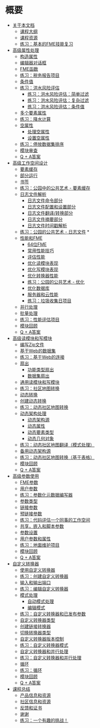 # 概要
<ul>
<li><a href="https://github.com/domix2000/FMETraining/blob/Desktop-Advanced-2018/DesktopAdvanced0Introduction/0.00.CourseIntroduction.md"><font style="vertical-align: inherit;"><font style="vertical-align: inherit;">关于本文档</font></font></a>
<ul>
<li><a href="https://github.com/domix2000/FMETraining/blob/Desktop-Advanced-2018/DesktopAdvanced0Introduction/0.01.CourseOverview.md"><font style="vertical-align: inherit;"><font style="vertical-align: inherit;">课程大纲</font></font></a></li>
<li><a href="https://github.com/domix2000/FMETraining/blob/Desktop-Advanced-2018/DesktopAdvanced0Introduction/0.02.CourseResources.md"><font style="vertical-align: inherit;"><font style="vertical-align: inherit;">课程资源</font></font></a></li>
<li><a href="https://github.com/domix2000/FMETraining/blob/Desktop-Advanced-2018/DesktopAdvanced0Introduction/0.Exercise1.md"><font style="vertical-align: inherit;"><font style="vertical-align: inherit;">练习：基本的FME技能复习</font></font></a></li>
</ul>
</li>
<li><a href="https://github.com/domix2000/FMETraining/blob/Desktop-Advanced-2018/DesktopAdvanced1Attributes/1.00.AdvancedAttributes.md"><font style="vertical-align: inherit;"><font style="vertical-align: inherit;">高级属性处理</font></font></a>
<ul>
<li><a href="https://github.com/domix2000/FMETraining/blob/Desktop-Advanced-2018/DesktopAdvanced1Attributes/1.01.ConstructingValues.md"><font style="vertical-align: inherit;"><font style="vertical-align: inherit;">构造属性</font></font></a></li>
<li><a href="https://github.com/domix2000/FMETraining/blob/Desktop-Advanced-2018/DesktopAdvanced1Attributes/1.02.EditorDialogs.md"><font style="vertical-align: inherit;"><font style="vertical-align: inherit;">编辑器对话框</font></font></a></li>
<li><a href="https://github.com/domix2000/FMETraining/blob/Desktop-Advanced-2018/DesktopAdvanced1Attributes/1.03.FMEFunctions.md"><font style="vertical-align: inherit;"><font style="vertical-align: inherit;">FME函数</font></font></a></li>
<li><a href="https://github.com/domix2000/FMETraining/blob/Desktop-Advanced-2018/DesktopAdvanced1Attributes/1.Exercise1.md"><font style="vertical-align: inherit;"><font style="vertical-align: inherit;">练习：税务报告项目</font></font></a></li>
<li><a href="https://github.com/domix2000/FMETraining/blob/Desktop-Advanced-2018/DesktopAdvanced1Attributes/1.04.ConditionalValues.md"><font style="vertical-align: inherit;"><font style="vertical-align: inherit;">条件值</font></font></a></li>
<li><a href="https://github.com/domix2000/FMETraining/blob/Desktop-Advanced-2018/DesktopAdvanced1Attributes/1.Exercise2.md"><font style="vertical-align: inherit;"><font style="vertical-align: inherit;">练习：洪水风险评估</font></font></a>
<ul>
<li><a href="https://github.com/domix2000/FMETraining/blob/Desktop-Advanced-2018/DesktopAdvanced1Attributes/1.Exercise2a.md"><font style="vertical-align: inherit;"><font style="vertical-align: inherit;">练习：洪水风险评估：简单过滤</font></font></a></li>
<li><a href="https://github.com/domix2000/FMETraining/blob/Desktop-Advanced-2018/DesktopAdvanced1Attributes/1.Exercise2b.md"><font style="vertical-align: inherit;"><font style="vertical-align: inherit;">练习：洪水风险评估：复杂过滤</font></font></a></li>
<li><a href="https://github.com/domix2000/FMETraining/blob/Desktop-Advanced-2018/DesktopAdvanced1Attributes/1.Exercise2c.md"><font style="vertical-align: inherit;"><font style="vertical-align: inherit;">练习：洪水风险评估：条件值</font></font></a></li>
</ul>
</li>
<li><a href="https://github.com/domix2000/FMETraining/blob/Desktop-Advanced-2018/DesktopAdvanced1Attributes/1.05.MultipleFeatureAttributes.md"><font style="vertical-align: inherit;"><font style="vertical-align: inherit;">多个要素属性</font></font></a></li>
<li><a href="https://github.com/domix2000/FMETraining/blob/Desktop-Advanced-2018/DesktopAdvanced1Attributes/1.Exercise3.md"><font style="vertical-align: inherit;"><font style="vertical-align: inherit;">练习：降水计算</font></font></a></li>
<li><a href="https://github.com/domix2000/FMETraining/blob/Desktop-Advanced-2018/DesktopAdvanced1Attributes/1.06.NullAttributes.md"><font style="vertical-align: inherit;"><font style="vertical-align: inherit;">空属性</font></font></a>
<ul>
<li><a href="https://github.com/domix2000/FMETraining/blob/Desktop-Advanced-2018/DesktopAdvanced1Attributes/1.07.HandlingNullAttributes.md"><font style="vertical-align: inherit;"><font style="vertical-align: inherit;">处理空属性</font></font></a></li>
<li><a href="https://github.com/domix2000/FMETraining/blob/Desktop-Advanced-2018/DesktopAdvanced1Attributes/1.08.SettingNullAttributes.md"><font style="vertical-align: inherit;"><font style="vertical-align: inherit;">设置空属性</font></font></a></li>
</ul>
</li>
<li><a href="https://github.com/domix2000/FMETraining/blob/Desktop-Advanced-2018/DesktopAdvanced1Attributes/1.Exercise4.md"><font style="vertical-align: inherit;"><font style="vertical-align: inherit;">练习：停放数据集排序</font></font></a></li>
<li><a href="https://github.com/domix2000/FMETraining/blob/Desktop-Advanced-2018/DesktopAdvanced1Attributes/1.09.ModuleReview.md"><font style="vertical-align: inherit;"><font style="vertical-align: inherit;">模块审查</font></font></a></li>
<li><a href="https://github.com/domix2000/FMETraining/blob/Desktop-Advanced-2018/DesktopAdvanced1Attributes/1.10.QuestionAnswers.md"><font style="vertical-align: inherit;"><font style="vertical-align: inherit;">Q + A答案</font></font></a></li>
</ul>
</li>
<li><a href="https://github.com/domix2000/FMETraining/blob/Desktop-Advanced-2018/DesktopAdvanced2WorkspaceDesign/2.00.AdvancedWorkspaceDesign.md"><font style="vertical-align: inherit;"><font style="vertical-align: inherit;">高级工作空间设计</font></font></a>
<ul>
<li><a href="https://github.com/domix2000/FMETraining/blob/Desktop-Advanced-2018/DesktopAdvanced2WorkspaceDesign/2.01.FeatureCaching.md"><font style="vertical-align: inherit;"><font style="vertical-align: inherit;">要素缓存</font></font></a></li>
<li><a href="https://github.com/domix2000/FMETraining/blob/Desktop-Advanced-2018/DesktopAdvanced2WorkspaceDesign/2.02.PartialRuns.md"><font style="vertical-align: inherit;"><font style="vertical-align: inherit;">部分运行</font></font></a></li>
<li><a href="https://github.com/domix2000/FMETraining/blob/Desktop-Advanced-2018/DesktopAdvanced2WorkspaceDesign/2.03.Bookmarks.md"><font style="vertical-align: inherit;"><font style="vertical-align: inherit;">书签</font></font></a></li>
<li><a href="https://github.com/domix2000/FMETraining/blob/Desktop-Advanced-2018/DesktopAdvanced2WorkspaceDesign/2.Exercise1.md"><font style="vertical-align: inherit;"><font style="vertical-align: inherit;">练习：公园中的公共艺术 - 要素缓存</font></font></a></li>
<li><a href="https://github.com/domix2000/FMETraining/blob/Desktop-Advanced-2018/DesktopAdvanced2WorkspaceDesign/2.04.LogFileInterpretation.md"><font style="vertical-align: inherit;"><font style="vertical-align: inherit;">日志文件解析</font></font></a>
<ul>
<li><a href="https://github.com/domix2000/FMETraining/blob/Desktop-Advanced-2018/DesktopAdvanced2WorkspaceDesign/2.05.LogCommandLineSection.md"><font style="vertical-align: inherit;"><font style="vertical-align: inherit;">日志文件命令部分</font></font></a></li>
<li><a href="https://github.com/domix2000/FMETraining/blob/Desktop-Advanced-2018/DesktopAdvanced2WorkspaceDesign/2.06.LogConfigAndSetupSection.md"><font style="vertical-align: inherit;"><font style="vertical-align: inherit;">日志文件配置和设置部分</font></font></a></li>
<li><a href="https://github.com/domix2000/FMETraining/blob/Desktop-Advanced-2018/DesktopAdvanced2WorkspaceDesign/2.07.TranslationTransformationSection.md"><font style="vertical-align: inherit;"><font style="vertical-align: inherit;">日志文件翻译/转换部分</font></font></a></li>
<li><a href="https://github.com/domix2000/FMETraining/blob/Desktop-Advanced-2018/DesktopAdvanced2WorkspaceDesign/2.08.LogSummarySection.md"><font style="vertical-align: inherit;"><font style="vertical-align: inherit;">日志文件摘要部分</font></font></a></li>
<li><a href="https://github.com/domix2000/FMETraining/blob/Desktop-Advanced-2018/DesktopAdvanced2WorkspaceDesign/2.09.LogTimings.md"><font style="vertical-align: inherit;"><font style="vertical-align: inherit;">日志文件时间戳解析</font></font></a></li>
</ul>
</li>
<li><a href="https://github.com/domix2000/FMETraining/blob/Desktop-Advanced-2018/DesktopAdvanced2WorkspaceDesign/2.Exercise2.md"><font style="vertical-align: inherit;"><font style="vertical-align: inherit;">练习：公园的公共艺术 - 日志文件</font></font></a><font style="vertical-align: inherit;"><font style="vertical-align: inherit;"> *</font></font></li>
<li><a href="https://github.com/domix2000/FMETraining/blob/Desktop-Advanced-2018/DesktopAdvanced2WorkspaceDesign/2.10.PerformanceAndFME.md"><font style="vertical-align: inherit;"><font style="vertical-align: inherit;">性能和FME</font></font></a>
<ul>
<li><a href="https://github.com/domix2000/FMETraining/blob/Desktop-Advanced-2018/DesktopAdvanced2WorkspaceDesign/2.11.64bitFME.md"><font style="vertical-align: inherit;"><font style="vertical-align: inherit;">64位FME</font></font></a></li>
<li><a href="https://github.com/domix2000/FMETraining/blob/Desktop-Advanced-2018/DesktopAdvanced2WorkspaceDesign/2.12.GeneralPerformanceTips.md"><font style="vertical-align: inherit;"><font style="vertical-align: inherit;">常用性能技巧</font></font></a></li>
<li><a href="https://github.com/domix2000/FMETraining/blob/Desktop-Advanced-2018/DesktopAdvanced2WorkspaceDesign/2.13.AssessingPerformance.md"><font style="vertical-align: inherit;"><font style="vertical-align: inherit;">评估性能</font></font></a></li>
<li><a href="https://github.com/domix2000/FMETraining/blob/Desktop-Advanced-2018/DesktopAdvanced2WorkspaceDesign/2.14.OptimizingReaderPerformance.md"><font style="vertical-align: inherit;"><font style="vertical-align: inherit;">优化读模块表现</font></font></a></li>
<li><a href="https://github.com/domix2000/FMETraining/blob/Desktop-Advanced-2018/DesktopAdvanced2WorkspaceDesign/2.15.OptimizingWriterPerformance.md"><font style="vertical-align: inherit;"><font style="vertical-align: inherit;">优化写模块表现</font></font></a></li>
<li><a href="https://github.com/domix2000/FMETraining/blob/Desktop-Advanced-2018/DesktopAdvanced2WorkspaceDesign/2.16.OptimizingTransformationPerformance.md"><font style="vertical-align: inherit;"><font style="vertical-align: inherit;">优化转换器性能</font></font></a></li>
<li><a href="https://github.com/domix2000/FMETraining/blob/Desktop-Advanced-2018/DesktopAdvanced2WorkspaceDesign/2.Exercise3.md"><font style="vertical-align: inherit;"><font style="vertical-align: inherit;">练习：公园的公共艺术 - 优化</font></font></a></li>
<li><a href="https://github.com/domix2000/FMETraining/blob/Desktop-Advanced-2018/DesktopAdvanced2WorkspaceDesign/2.17.DatabaseOptimization.md"><font style="vertical-align: inherit;"><font style="vertical-align: inherit;">优化数据库</font></font></a></li>
<li><a href="https://github.com/domix2000/FMETraining/blob/Desktop-Advanced-2018/DesktopAdvanced2WorkspaceDesign/2.18.FMEServerFMECloud.md"><font style="vertical-align: inherit;"><font style="vertical-align: inherit;">服务器和云性能</font></font></a></li>
<li><a href="https://github.com/domix2000/FMETraining/blob/Desktop-Advanced-2018/DesktopAdvanced2WorkspaceDesign/2.Exercise4.md"><font style="vertical-align: inherit;"><font style="vertical-align: inherit;">练习：垃圾收集日项目</font></font></a></li>
</ul>
</li>
<li><a href="https://github.com/domix2000/FMETraining/blob/Desktop-Advanced-2018/DesktopAdvanced2WorkspaceDesign/2.19.ParallelProcessing.md"><font style="vertical-align: inherit;"><font style="vertical-align: inherit;">并行处理</font></font></a></li>
<li><a href="https://github.com/domix2000/FMETraining/blob/Desktop-Advanced-2018/DesktopAdvanced2WorkspaceDesign/2.20.BatchProcessing.md"><font style="vertical-align: inherit;"><font style="vertical-align: inherit;">批量处理</font></font></a></li>
<li><a href="https://github.com/domix2000/FMETraining/blob/Desktop-Advanced-2018/DesktopAdvanced2WorkspaceDesign/2.Exercise5.md"><font style="vertical-align: inherit;"><font style="vertical-align: inherit;">练习：性能评估项目</font></font></a></li>
<li><a href="https://github.com/domix2000/FMETraining/blob/Desktop-Advanced-2018/DesktopAdvanced2WorkspaceDesign/2.21.ModuleReview.md"><font style="vertical-align: inherit;"><font style="vertical-align: inherit;">模块回顾</font></font></a></li>
<li><a href="https://github.com/domix2000/FMETraining/blob/Desktop-Advanced-2018/DesktopAdvanced2WorkspaceDesign/2.22.QuestionAnswers.md"><font style="vertical-align: inherit;"><font style="vertical-align: inherit;">Q + A答案</font></font></a></li>
</ul>
</li>
<li><a href="https://github.com/domix2000/FMETraining/blob/Desktop-Advanced-2018/DesktopAdvanced3AdvancedR+W/3.00.AdvancedReadWrite.md"><font style="vertical-align: inherit;"><font style="vertical-align: inherit;">高级读模块和写模块</font></font></a>
<ul>
<li><a href="https://github.com/domix2000/FMETraining/blob/Desktop-Advanced-2018/DesktopAdvanced3AdvancedR+W/3.01.ZipFileHandling.md"><font style="vertical-align: inherit;"><font style="vertical-align: inherit;">编写Zip文件</font></font></a></li>
<li><a href="https://github.com/domix2000/FMETraining/blob/Desktop-Advanced-2018/DesktopAdvanced3AdvancedR+W/3.02.WebBasedDatasets.md"><font style="vertical-align: inherit;"><font style="vertical-align: inherit;">基于Web的数据集</font></font></a></li>
<li><a href="https://github.com/domix2000/FMETraining/blob/Desktop-Advanced-2018/DesktopAdvanced3AdvancedR+W/3.Exercise1.md"><font style="vertical-align: inherit;"><font style="vertical-align: inherit;">练习：基于Web的连接</font></font></a></li>
<li><a href="https://github.com/domix2000/FMETraining/blob/Desktop-Advanced-2018/DesktopAdvanced3AdvancedR+W/3.03.Fanouts.md"><font style="vertical-align: inherit;"><font style="vertical-align: inherit;">扇出</font></font></a>
<ul>
<li><a href="https://github.com/domix2000/FMETraining/blob/Desktop-Advanced-2018/DesktopAdvanced3AdvancedR+W/3.04.FeatureTypeFanout.md"><font style="vertical-align: inherit;"><font style="vertical-align: inherit;">功能类型扇出</font></font></a></li>
<li><a href="https://github.com/domix2000/FMETraining/blob/Desktop-Advanced-2018/DesktopAdvanced3AdvancedR+W/3.05.DatasetFanout.md"><font style="vertical-align: inherit;"><font style="vertical-align: inherit;">数据集扇出</font></font></a></li>
</ul>
</li>
<li><a href="https://github.com/domix2000/FMETraining/blob/Desktop-Advanced-2018/DesktopAdvanced3AdvancedR+W/3.06.GenericReadWrite.md"><font style="vertical-align: inherit;"><font style="vertical-align: inherit;">通用读模块和写模块</font></font></a></li>
<li><a href="https://github.com/domix2000/FMETraining/blob/Desktop-Advanced-2018/DesktopAdvanced3AdvancedR+W/3.Exercise2.md"><font style="vertical-align: inherit;"><font style="vertical-align: inherit;">练习：社区地图转换</font></font></a></li>
<li><a href="https://github.com/domix2000/FMETraining/blob/Desktop-Advanced-2018/DesktopAdvanced3AdvancedR+W/3.09.DynamicTranslations.md"><font style="vertical-align: inherit;"><font style="vertical-align: inherit;">动态转换</font></font></a></li>
<li><a href="https://github.com/domix2000/FMETraining/blob/Desktop-Advanced-2018/DesktopAdvanced3AdvancedR+W/3.10.CreatingDynamicTranslations.md"><font style="vertical-align: inherit;"><font style="vertical-align: inherit;">创建动态转换</font></font></a></li>
<li><a href="https://github.com/domix2000/FMETraining/blob/Desktop-Advanced-2018/DesktopAdvanced3AdvancedR+W/3.Exercise3.md"><font style="vertical-align: inherit;"><font style="vertical-align: inherit;">练习：动态社区地图转换</font></font></a></li>
<li><a href="https://github.com/domix2000/FMETraining/blob/Desktop-Advanced-2018/DesktopAdvanced3AdvancedR+W/3.11.DynamicSchemaHandling.md"><font style="vertical-align: inherit;"><font style="vertical-align: inherit;">动态架构处理</font></font></a>
<ul>
<li><a href="https://github.com/domix2000/FMETraining/blob/Desktop-Advanced-2018/DesktopAdvanced3AdvancedR+W/3.12.DynamicSchemaSources.md"><font style="vertical-align: inherit;"><font style="vertical-align: inherit;">动态架构源</font></font></a></li>
<li><a href="https://github.com/domix2000/FMETraining/blob/Desktop-Advanced-2018/DesktopAdvanced3AdvancedR+W/3.13.DynamicAttributeHandling.md"><font style="vertical-align: inherit;"><font style="vertical-align: inherit;">动态属性</font></font></a></li>
<li><a href="https://github.com/domix2000/FMETraining/blob/Desktop-Advanced-2018/DesktopAdvanced3AdvancedR+W/3.14.DynamicFeatureTypeHandling.md"><font style="vertical-align: inherit;"><font style="vertical-align: inherit;">动态要素类型</font></font></a></li>
<li><a href="https://github.com/domix2000/FMETraining/blob/Desktop-Advanced-2018/DesktopAdvanced3AdvancedR+W/3.15.DynamicGeometryHandling.md"><font style="vertical-align: inherit;"><font style="vertical-align: inherit;">动态几何对象</font></font></a></li>
</ul>
</li>
<li><a href="https://github.com/domix2000/FMETraining/blob/Desktop-Advanced-2018/DesktopAdvanced3AdvancedR+W/3.Exercise4.md"><font style="vertical-align: inherit;"><font style="vertical-align: inherit;">练习：动态社区地图翻译（模式处理）</font></font></a></li>
<li><a href="https://github.com/domix2000/FMETraining/blob/Desktop-Advanced-2018/DesktopAdvanced3AdvancedR+W/3.16.AdvancedDynamicSchemas.md"><font style="vertical-align: inherit;"><font style="vertical-align: inherit;">备用动态架构源</font></font></a></li>
<li><a href="https://github.com/domix2000/FMETraining/blob/Desktop-Advanced-2018/DesktopAdvanced3AdvancedR+W/3.Exercise5.md"><font style="vertical-align: inherit;"><font style="vertical-align: inherit;">练习：动态社区地图转换（基于表格）</font></font></a></li>
<li><a href="https://github.com/domix2000/FMETraining/blob/Desktop-Advanced-2018/DesktopAdvanced3AdvancedR+W/3.17.ModuleReview.md"><font style="vertical-align: inherit;"><font style="vertical-align: inherit;">模块回顾</font></font></a></li>
<li><a href="https://github.com/domix2000/FMETraining/blob/Desktop-Advanced-2018/DesktopAdvanced3AdvancedR+W/3.18.QuestionAnswers.md"><font style="vertical-align: inherit;"><font style="vertical-align: inherit;">Q + A答案</font></font></a></li>
</ul>
</li>
<li><a href="https://github.com/domix2000/FMETraining/blob/Desktop-Advanced-2018/DesktopAdvanced4Parameters/4.00.AdvancedParameterUse.md"><font style="vertical-align: inherit;"><font style="vertical-align: inherit;">高级参数使用</font></font></a>
<ul>
<li><a href="https://github.com/domix2000/FMETraining/blob/Desktop-Advanced-2018/DesktopAdvanced4Parameters/4.01.FMEParameters.md"><font style="vertical-align: inherit;"><font style="vertical-align: inherit;">FME参数</font></font></a></li>
<li><a href="https://github.com/domix2000/FMETraining/blob/Desktop-Advanced-2018/DesktopAdvanced4Parameters/4.02.UserParameters.md"><font style="vertical-align: inherit;"><font style="vertical-align: inherit;">用户参数</font></font></a></li>
<li><a href="https://github.com/domix2000/FMETraining/blob/Desktop-Advanced-2018/DesktopAdvanced4Parameters/4.Exercise1.md"><font style="vertical-align: inherit;"><font style="vertical-align: inherit;">练习：参数化元数据编写器</font></font></a></li>
<li><a href="https://github.com/domix2000/FMETraining/blob/Desktop-Advanced-2018/DesktopAdvanced4Parameters/4.03.ParameterTypes.md"><font style="vertical-align: inherit;"><font style="vertical-align: inherit;">参数类型</font></font></a></li>
<li><a href="https://github.com/domix2000/FMETraining/blob/Desktop-Advanced-2018/DesktopAdvanced4Parameters/4.04.LinkingParameters.md"><font style="vertical-align: inherit;"><font style="vertical-align: inherit;">链接参数</font></font></a></li>
<li><a href="https://github.com/domix2000/FMETraining/blob/Desktop-Advanced-2018/DesktopAdvanced4Parameters/4.05.PreLinkedParameters.md"><font style="vertical-align: inherit;"><font style="vertical-align: inherit;">预链接参数</font></font></a></li>
<li><a href="https://github.com/domix2000/FMETraining/blob/Desktop-Advanced-2018/DesktopAdvanced4Parameters/4.Exercise2.md"><font style="vertical-align: inherit;"><font style="vertical-align: inherit;">练习：代码评估一个同事的工作空间</font></font></a></li>
<li><a href="https://github.com/domix2000/FMETraining/blob/Desktop-Advanced-2018/DesktopAdvanced4Parameters/4.06.SharedParameters.md"><font style="vertical-align: inherit;"><font style="vertical-align: inherit;">共享，嵌入和脚本参数</font></font></a></li>
<li><a href="https://github.com/domix2000/FMETraining/blob/Desktop-Advanced-2018/DesktopAdvanced4Parameters/4.07.ParameterSettings.md"><font style="vertical-align: inherit;"><font style="vertical-align: inherit;">参数设置</font></font></a></li>
<li><a href="https://github.com/domix2000/FMETraining/blob/Desktop-Advanced-2018/DesktopAdvanced4Parameters/4.08.ParametersAndAttributes.md"><font style="vertical-align: inherit;"><font style="vertical-align: inherit;">用户参数和属性</font></font></a></li>
<li><a href="https://github.com/domix2000/FMETraining/blob/Desktop-Advanced-2018/DesktopAdvanced4Parameters/4.Exercise3.md"><font style="vertical-align: inherit;"><font style="vertical-align: inherit;">练习：地面维护项目</font></font></a></li>
<li><a href="https://github.com/domix2000/FMETraining/blob/Desktop-Advanced-2018/DesktopAdvanced4Parameters/4.09.ModuleReview.md"><font style="vertical-align: inherit;"><font style="vertical-align: inherit;">模块回顾</font></font></a></li>
<li><a href="https://github.com/domix2000/FMETraining/blob/Desktop-Advanced-2018/DesktopAdvanced4Parameters/4.10.QuestionAnswers.md"><font style="vertical-align: inherit;"><font style="vertical-align: inherit;">Q + A答案</font></font></a></li>
</ul>
</li>
<li><a href="https://github.com/domix2000/FMETraining/blob/Desktop-Advanced-2018/DesktopAdvanced5CustomTransformers/5.00.CustomTransformers.md"><font style="vertical-align: inherit;"><font style="vertical-align: inherit;">自定义转换器</font></font></a>
<ul>
<li><a href="https://github.com/domix2000/FMETraining/blob/Desktop-Advanced-2018/DesktopAdvanced5CustomTransformers/5.01.UsingCustomTransformers.md"><font style="vertical-align: inherit;"><font style="vertical-align: inherit;">使用自定义转换器</font></font></a></li>
<li><a href="https://github.com/domix2000/FMETraining/blob/Desktop-Advanced-2018/DesktopAdvanced5CustomTransformers/5.Exercise1.md"><font style="vertical-align: inherit;"><font style="vertical-align: inherit;">练习：创建自定义转换器</font></font></a></li>
<li><a href="https://github.com/domix2000/FMETraining/blob/Desktop-Advanced-2018/DesktopAdvanced5CustomTransformers/5.02.InputOutputPorts.md"><font style="vertical-align: inherit;"><font style="vertical-align: inherit;">输入和输出端口</font></font></a></li>
<li><a href="https://github.com/domix2000/FMETraining/blob/Desktop-Advanced-2018/DesktopAdvanced5CustomTransformers/5.Exercise2.md"><font style="vertical-align: inherit;"><font style="vertical-align: inherit;">练习：编辑自定义转换器</font></font></a></li>
<li><a href="https://github.com/domix2000/FMETraining/blob/Desktop-Advanced-2018/DesktopAdvanced5CustomTransformers/5.03.SchemaHandling.md"><font style="vertical-align: inherit;"><font style="vertical-align: inherit;">模式处理</font></font></a>
<ul>
<li><a href="https://github.com/domix2000/FMETraining/blob/Desktop-Advanced-2018/DesktopAdvanced5CustomTransformers/5.04.SchemaHandlingAutomatic.md"><font style="vertical-align: inherit;"><font style="vertical-align: inherit;">自动模式处理</font></font></a></li>
<li><a href="https://github.com/domix2000/FMETraining/blob/Desktop-Advanced-2018/DesktopAdvanced5CustomTransformers/5.05.SchemaHandlingPostAuto.md"><font style="vertical-align: inherit;"><font style="vertical-align: inherit;">编辑模式</font></font></a></li>
</ul>
</li>
<li><a href="https://github.com/domix2000/FMETraining/blob/Desktop-Advanced-2018/DesktopAdvanced5CustomTransformers/5.Exercise3.md"><font style="vertical-align: inherit;"><font style="vertical-align: inherit;">练习：自定义转换器和已发布参数</font></font></a></li>
<li><a href="https://github.com/domix2000/FMETraining/blob/Desktop-Advanced-2018/DesktopAdvanced5CustomTransformers/5.06.CustomTransformerTypes.md"><font style="vertical-align: inherit;"><font style="vertical-align: inherit;">自定义转换器类型</font></font></a></li>
<li><a href="https://github.com/domix2000/FMETraining/blob/Desktop-Advanced-2018/DesktopAdvanced5CustomTransformers/5.07.CreatingLinkedTransformers.md"><font style="vertical-align: inherit;"><font style="vertical-align: inherit;">创建链接转换器</font></font></a></li>
<li><a href="https://github.com/domix2000/FMETraining/blob/Desktop-Advanced-2018/DesktopAdvanced5CustomTransformers/5.08.SwitchingTransformerType.md"><font style="vertical-align: inherit;"><font style="vertical-align: inherit;">切换转换器类型</font></font></a></li>
<li><a href="https://github.com/domix2000/FMETraining/blob/Desktop-Advanced-2018/DesktopAdvanced5CustomTransformers/5.09.CustomTransformerVersioning.md"><font style="vertical-align: inherit;"><font style="vertical-align: inherit;">自定义转换器版本控制</font></font></a></li>
<li><a href="https://github.com/domix2000/FMETraining/blob/Desktop-Advanced-2018/DesktopAdvanced5CustomTransformers/5.Exercise4.md"><font style="vertical-align: inherit;"><font style="vertical-align: inherit;">练习：自定义转换器模式</font></font></a></li>
<li><a href="https://github.com/domix2000/FMETraining/blob/Desktop-Advanced-2018/DesktopAdvanced5CustomTransformers/5.10.ParallelProcessing.md"><font style="vertical-align: inherit;"><font style="vertical-align: inherit;">自定义转换器和并行处理</font></font></a></li>
<li><a href="https://github.com/domix2000/FMETraining/blob/Desktop-Advanced-2018/DesktopAdvanced5CustomTransformers/5.Exercise5.md"><font style="vertical-align: inherit;"><font style="vertical-align: inherit;">练习：自定义转换器和并行处理</font></font></a></li>
<li><a href="https://github.com/domix2000/FMETraining/blob/Desktop-Advanced-2018/DesktopAdvanced5CustomTransformers/5.11.CustomTransformerLoops.md"><font style="vertical-align: inherit;"><font style="vertical-align: inherit;">循环</font></font></a></li>
<li><a href="https://github.com/domix2000/FMETraining/blob/Desktop-Advanced-2018/DesktopAdvanced5CustomTransformers/5.Exercise6.md"><font style="vertical-align: inherit;"><font style="vertical-align: inherit;">练习：循环</font></font></a></li>
<li><a href="https://github.com/domix2000/FMETraining/blob/Desktop-Advanced-2018/DesktopAdvanced5CustomTransformers/5.12.ModuleReview.md"><font style="vertical-align: inherit;"><font style="vertical-align: inherit;">模块回顾</font></font></a></li>
<li><a href="https://github.com/domix2000/FMETraining/blob/Desktop-Advanced-2018/DesktopAdvanced5CustomTransformers/5.13.QuestionAnswers.md"><font style="vertical-align: inherit;"><font style="vertical-align: inherit;">Q + A答案</font></font></a></li>
</ul>
</li>
<li><a href="https://github.com/domix2000/FMETraining/blob/Desktop-Advanced-2018/DesktopAdvanced6WrapUp/6.00.CourseWrapup.md"><font style="vertical-align: inherit;"><font style="vertical-align: inherit;">课程总结</font></font></a>
<ul>
<li><a href="https://github.com/domix2000/FMETraining/blob/Desktop-Advanced-2018/DesktopAdvanced6WrapUp/6.01.ProductInfo.md"><font style="vertical-align: inherit;"><font style="vertical-align: inherit;">产品信息和资源</font></font></a></li>
<li><a href="https://github.com/domix2000/FMETraining/blob/Desktop-Advanced-2018/DesktopAdvanced6WrapUp/6.02.CommunityInfo.md"><font style="vertical-align: inherit;"><font style="vertical-align: inherit;">社区信息和资源</font></font></a></li>
<li><a href="https://github.com/domix2000/FMETraining/blob/Desktop-Advanced-2018/DesktopAdvanced6WrapUp/6.03.CourseFeedback.md"><font style="vertical-align: inherit;"><font style="vertical-align: inherit;">反馈和证书</font></font></a></li>
<li><a href="https://github.com/domix2000/FMETraining/blob/Desktop-Advanced-2018/DesktopAdvanced6WrapUp/6.04.ThankYou.md"><font style="vertical-align: inherit;"><font style="vertical-align: inherit;">谢谢</font></font></a></li>
<li><a href="https://github.com/domix2000/FMETraining/blob/Desktop-Advanced-2018/DesktopAdvanced6WrapUp/6.05.Challenge.md"><font style="vertical-align: inherit;"><font style="vertical-align: inherit;">练习：一个有趣的挑战！</font></font></a></li>
</ul>
</li>
</ul>
</body></html>
